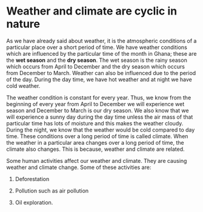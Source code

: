 # Weather and climate are cyclic in nature

As we have already said about weather, it is the atmospheric conditions of a particular place over a short period of time. We have weather conditions which are influenced by the particular time of the month in Ghana; these are the **wet season** and the **dry season**.  The wet season is the rainy season which occurs from April to December and the dry season which occurs from December to March.  Weather can also be influenced due to the period of the day.  During the day time, we have hot weather and at night we have cold weather.

The weather condition is constant for every year.  Thus, we know from the beginning of every year from April to December we will experience wet season and December to March is our dry season.  We also know that we will experience a sunny day during the day time unless the air mass of that particular time has lots of moisture and this makes the weather cloudy.  During the night, we know that the weather would be cold compared to day time.  These conditions over a long period of time is called climate.  When the weather in a particular area changes over a long period of time, the climate also changes.  This is because, weather and climate are related.

Some human activities affect our weather and climate.  They are causing weather and climate change.  Some of these activities are:

1.	Deforestation

2.	Pollution such as air pollution

3.	Oil exploration.
